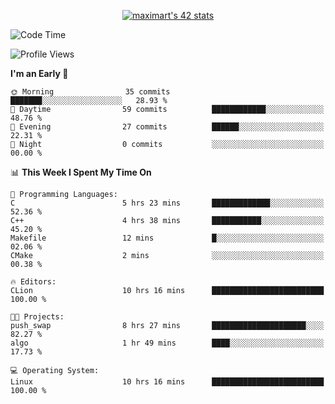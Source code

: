 <p align="center">
<a href="https://github.com/oakoudad/badge42"><img src="https://badge.mediaplus.ma/greenbinary/maximart?1337Badge=off&UM6P=off" alt="maximart's 42 stats" /></a>
</p>

<!--START_SECTION:waka-->
![Code Time](http://img.shields.io/badge/Code%20Time-38%20hrs%2025%20mins-blue)

![Profile Views](http://img.shields.io/badge/Profile%20Views-1-blue)

**I'm an Early 🐤** 

```text
🌞 Morning                35 commits          ███████░░░░░░░░░░░░░░░░░░   28.93 % 
🌆 Daytime                59 commits          ████████████░░░░░░░░░░░░░   48.76 % 
🌃 Evening                27 commits          ██████░░░░░░░░░░░░░░░░░░░   22.31 % 
🌙 Night                  0 commits           ░░░░░░░░░░░░░░░░░░░░░░░░░   00.00 % 
```


📊 **This Week I Spent My Time On** 

```text
💬 Programming Languages: 
C                        5 hrs 23 mins       █████████████░░░░░░░░░░░░   52.36 % 
C++                      4 hrs 38 mins       ███████████░░░░░░░░░░░░░░   45.20 % 
Makefile                 12 mins             █░░░░░░░░░░░░░░░░░░░░░░░░   02.06 % 
CMake                    2 mins              ░░░░░░░░░░░░░░░░░░░░░░░░░   00.38 % 

🔥 Editors: 
CLion                    10 hrs 16 mins      █████████████████████████   100.00 % 

🐱‍💻 Projects: 
push_swap                8 hrs 27 mins       █████████████████████░░░░   82.27 % 
algo                     1 hr 49 mins        ████░░░░░░░░░░░░░░░░░░░░░   17.73 % 

💻 Operating System: 
Linux                    10 hrs 16 mins      █████████████████████████   100.00 % 
```


<!--END_SECTION:waka-->

